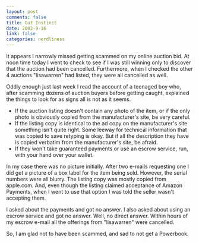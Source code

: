 ```yaml
--- 
layout: post
comments: false
title: Gut Instinct
date: 2002-9-16
link: false
categories: nerdliness
---
```

It appears I narrowly missed getting scammed on my online auction bid. At noon time today I went to check to see if I was still winning only to discover that the auction had been cancelled. Furthermore, when I checked the other 4 auctions "lisawarren" had listed, they were all cancelled as well.

Oddly enough just last week I read the account of a teenaged boy who, after scamming dozens of auction buyers before getting caught, explained the things to look for as signs all is not as it seems.
<ul>
<li>If the auction listing doesn't contain any photo of the item, or if the only photo is obviously copied from the manufacturer's site, be very careful. </li>

<li>If the listing copy is identical to the ad copy on the manufacturer's site something isn't quite right. Some leeway for technical information that was copied to save retyping is okay. But if all the description they have is copied verbatim from the manufacturer's site, be afraid.</li>

<li>If they won't take guaranteed payments or use an escrow service, run, with your hand over your wallet.</li>
</ul><p>
In my case there was no picture initially. After two e-mails requesting one I did get a picture of a box label for the item being sold. However, the serial numbers were all blurry. The listing copy was mostly copied from apple.com. And, even though the listing claimed acceptance of Amazon Payments, when I went to use that option I was told the seller wasn't accepting them.

I asked about the payments and got no answer. I also asked about using an escrow service and got no answer. Well, no direct answer. Within hours of my escrow e-mail all the offerings from "lisawarren" were cancelled.

So, I am glad not to have been scammed, and sad to not get a Powerbook.
